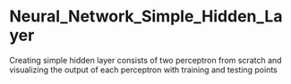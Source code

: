 # Neural_Network_Simple_Hidden_Layer
Creating simple hidden layer consists of two perceptron from scratch and visualizing the output of each perceptron with training and testing points
